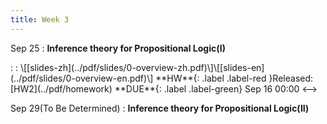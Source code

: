 ```yaml
---
title: Week 3
---
```


Sep 25
: **Inference theory for Propositional Logic(I)**
<!-->:  :  \[[slides-zh](../pdf/slides/0-overview-zh.pdf)\]\[[slides-en](../pdf/slides/0-overview-en.pdf)\]
  **HW**{: .label .label-red }Released: [HW2](../pdf/homework)  **DUE**{: .label .label-green} Sep 16  00:00
<-->

Sep 29(To Be Determined)
: **Inference theory for Propositional Logic(II)**



  

